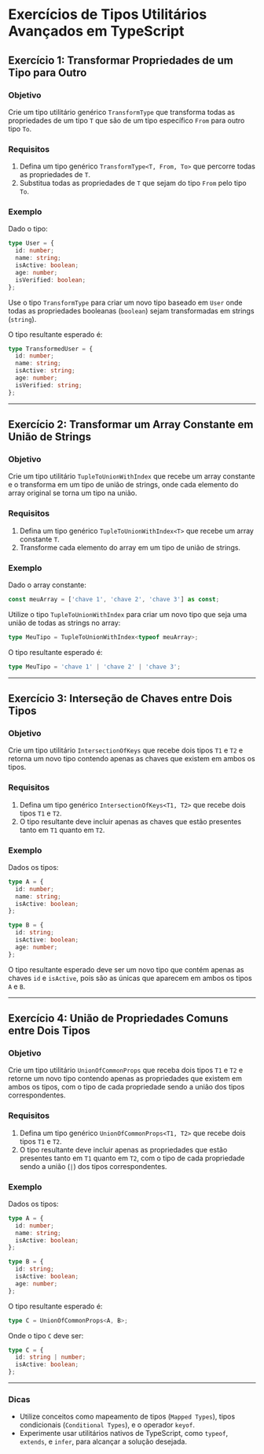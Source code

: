# Exercícios de Tipos Utilitários Avançados em TypeScript

## Exercício 1: Transformar Propriedades de um Tipo para Outro

### Objetivo

Crie um tipo utilitário genérico `TransformType` que transforma todas as propriedades de um tipo `T` que são de um tipo específico `From` para outro tipo `To`.

### Requisitos

1. Defina um tipo genérico `TransformType<T, From, To>` que percorre todas as propriedades de `T`.
2. Substitua todas as propriedades de `T` que sejam do tipo `From` pelo tipo `To`.

### Exemplo

Dado o tipo:

```typescript
type User = {
  id: number;
  name: string;
  isActive: boolean;
  age: number;
  isVerified: boolean;
};
```

Use o tipo `TransformType` para criar um novo tipo baseado em `User` onde todas as propriedades booleanas (`boolean`) sejam transformadas em strings (`string`).

O tipo resultante esperado é:

```typescript
type TransformedUser = {
  id: number;
  name: string;
  isActive: string;
  age: number;
  isVerified: string;
};
```

---

## Exercício 2: Transformar um Array Constante em União de Strings

### Objetivo

Crie um tipo utilitário `TupleToUnionWithIndex` que recebe um array constante e o transforma em um tipo de união de strings, onde cada elemento do array original se torna um tipo na união.

### Requisitos

1. Defina um tipo genérico `TupleToUnionWithIndex<T>` que recebe um array constante `T`.
2. Transforme cada elemento do array em um tipo de união de strings.

### Exemplo

Dado o array constante:

```typescript
const meuArray = ['chave 1', 'chave 2', 'chave 3'] as const;
```

Utilize o tipo `TupleToUnionWithIndex` para criar um novo tipo que seja uma união de todas as strings no array:

```typescript
type MeuTipo = TupleToUnionWithIndex<typeof meuArray>;
```

O tipo resultante esperado é:

```typescript
type MeuTipo = 'chave 1' | 'chave 2' | 'chave 3';
```

---

## Exercício 3: Interseção de Chaves entre Dois Tipos

### Objetivo

Crie um tipo utilitário `IntersectionOfKeys` que recebe dois tipos `T1` e `T2` e retorna um novo tipo contendo apenas as chaves que existem em ambos os tipos.

### Requisitos

1. Defina um tipo genérico `IntersectionOfKeys<T1, T2>` que recebe dois tipos `T1` e `T2`.
2. O tipo resultante deve incluir apenas as chaves que estão presentes tanto em `T1` quanto em `T2`.

### Exemplo

Dados os tipos:

```typescript
type A = {
  id: number;
  name: string;
  isActive: boolean;
};

type B = {
  id: string;
  isActive: boolean;
  age: number;
};
```

O tipo resultante esperado deve ser um novo tipo que contém apenas as chaves `id` e `isActive`, pois são as únicas que aparecem em ambos os tipos `A` e `B`.

---

## Exercício 4: União de Propriedades Comuns entre Dois Tipos

### Objetivo

Crie um tipo utilitário `UnionOfCommonProps` que receba dois tipos `T1` e `T2` e retorne um novo tipo contendo apenas as propriedades que existem em ambos os tipos, com o tipo de cada propriedade sendo a união dos tipos correspondentes.

### Requisitos

1. Defina um tipo genérico `UnionOfCommonProps<T1, T2>` que recebe dois tipos `T1` e `T2`.
2. O tipo resultante deve incluir apenas as propriedades que estão presentes tanto em `T1` quanto em `T2`, com o tipo de cada propriedade sendo a união (`|`) dos tipos correspondentes.

### Exemplo

Dados os tipos:

```typescript
type A = {
  id: number;
  name: string;
  isActive: boolean;
};

type B = {
  id: string;
  isActive: boolean;
  age: number;
};
```

O tipo resultante esperado é:

```typescript
type C = UnionOfCommonProps<A, B>;
```

Onde o tipo `C` deve ser:

```typescript
type C = {
  id: string | number;
  isActive: boolean;
};
```

---

### Dicas

- Utilize conceitos como mapeamento de tipos (`Mapped Types`), tipos condicionais (`Conditional Types`), e o operador `keyof`.
- Experimente usar utilitários nativos de TypeScript, como `typeof`, `extends`, e `infer`, para alcançar a solução desejada.
